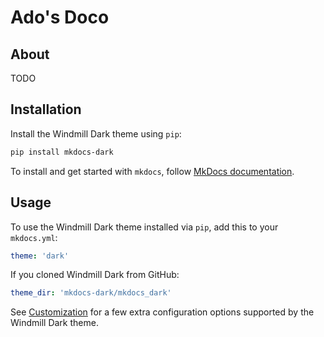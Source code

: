 # Ado's Doco

## About

TODO

## Installation

Install the Windmill Dark theme using `pip`:

``` sh
pip install mkdocs-dark
```

To install and get started with `mkdocs`, follow [MkDocs documentation](http://www.mkdocs.org/#installation).

## Usage

To use the Windmill Dark theme installed via `pip`, add this to your `mkdocs.yml`:

``` yaml
theme: 'dark'
```

If you cloned Windmill Dark from GitHub:

``` yaml
theme_dir: 'mkdocs-dark/mkdocs_dark'
```

See [Customization](customization.md) for a few extra configuration options
supported by the Windmill Dark theme.
